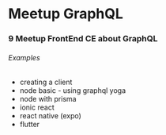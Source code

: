# Meetup GraphQL

### 9 Meetup FrontEnd CE about GraphQL



###### Examples

- creating a client
- node basic - using graphql yoga
- node with prisma
- ionic react
- react native (expo)
- flutter